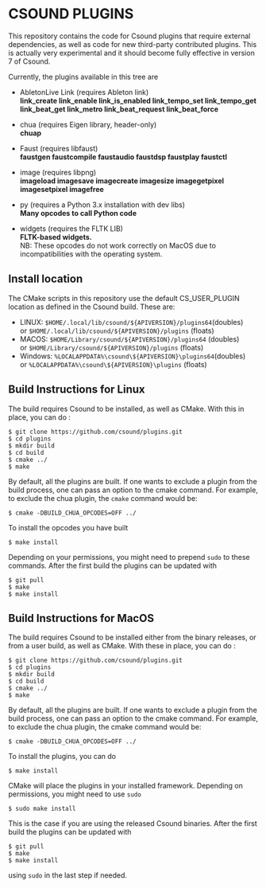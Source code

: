 CSOUND PLUGINS
===

This repository contains the code for Csound plugins that require
external dependencies, as well as code for new third-party contributed
plugins. This is actually very experimental and it should become fully
effective in version 7 of Csound.

Currently, the plugins available in this tree are

- AbletonLive Link (requires Ableton link)  
 **link_create link_enable link_is_enabled link_tempo_set link_tempo_get link_beat_get link_metro link_beat_request link_beat_force**

- chua (requires Eigen library, header-only)  
 **chuap**

- Faust (requires libfaust)  
 **faustgen faustcompile faustaudio faustdsp faustplay faustctl**

- image (requires libpng)  
 **imageload imagesave imagecreate imagesize imagegetpixel imagesetpixel imagefree**

- py (requires a Python 3.x installation with dev libs)  
 **Many opcodes to call Python code**

- widgets (requires the FLTK LIB)  
**FLTK-based widgets.**  
NB: These opcodes do not work correctly on MacOS due
to incompatibilities with the operating system.

Install location
--------------
The CMake scripts in this repository use the default CS_USER_PLUGIN
location as defined in the Csound build. These are:

- LINUX: `$HOME/.local/lib/csound/${APIVERSION}/plugins64`(doubles)  
          or `$HOME/.local/lib/csound/${APIVERSION}/plugins` (floats)  
- MACOS: `$HOME/Library/csound/${APIVERSION}/plugins64` (doubles)  
         or `$HOME/Library/csound/${APIVERSION}/plugins` (floats)  
- Windows:  `%LOCALAPPDATA%\csound\${APIVERSION}\plugins64`(doubles)  
        or `%LOCALAPPDATA%\csound\${APIVERSION}\plugins` (floats)


Build Instructions for Linux
---

The build requires Csound to be installed, as well as CMake. With this
in place, you can do :

```
$ git clone https://github.com/csound/plugins.git
$ cd plugins
$ mkdir build
$ cd build
$ cmake ../
$ make
```

By default, all the plugins are built. If one wants to exclude a
plugin from the build process,
one can pass an option to the cmake command.
For example, to exclude the chua plugin, the `cmake` command would be:

```
$ cmake -DBUILD_CHUA_OPCODES=OFF ../
```

To install the opcodes you have built

```
$ make install
```

Depending on your permissions, you might need to prepend `sudo` to
these commands. After the first build the plugins can be updated with

```
$ git pull
$ make
$ make install
```

Build Instructions for MacOS
---

The build requires Csound to be installed either from the binary
releases, or from a user build, as well as CMake. With these
in place, you can do :

```
$ git clone https://github.com/csound/plugins.git
$ cd plugins
$ mkdir build
$ cd build
$ cmake ../
$ make
```

By default, all the plugins are built. If one wants to exclude a
plugin from the build process, one can pass an option to the cmake
command. For example, to exclude the chua plugin, the cmake command
would be:

```
$ cmake -DBUILD_CHUA_OPCODES=OFF ../
```

To install the plugins, you can do

```
$ make install
```

CMake will place the plugins in your installed framework. Depending on
permissions, you might need to use `sudo`

```
$ sudo make install
```

This is the case if you are using the released Csound binaries.
After the first build the plugins can be updated with 

```
$ git pull
$ make
$ make install
```

using `sudo` in the last step if needed.

